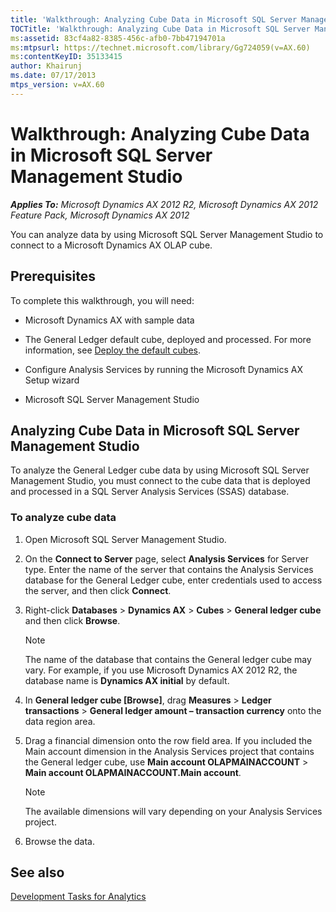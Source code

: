```yaml
---
title: 'Walkthrough: Analyzing Cube Data in Microsoft SQL Server Management Studio'
TOCTitle: 'Walkthrough: Analyzing Cube Data in Microsoft SQL Server Management Studio'
ms:assetid: 83cf4a82-8385-456c-afb0-7bb47194701a
ms:mtpsurl: https://technet.microsoft.com/library/Gg724059(v=AX.60)
ms:contentKeyID: 35133415
author: Khairunj
ms.date: 07/17/2013
mtps_version: v=AX.60
---
```


# Walkthrough: Analyzing Cube Data in Microsoft SQL Server Management Studio 


_**Applies To:** Microsoft Dynamics AX 2012 R2, Microsoft Dynamics AX 2012 Feature Pack, Microsoft Dynamics AX 2012_

You can analyze data by using Microsoft SQL Server Management Studio to connect to a Microsoft Dynamics AX OLAP cube.

## Prerequisites

To complete this walkthrough, you will need:

  - Microsoft Dynamics AX with sample data

  - The General Ledger default cube, deployed and processed. For more information, see [Deploy the default cubes](deploy-the-default-cubes.md).

  - Configure Analysis Services by running the Microsoft Dynamics AX Setup wizard

  - Microsoft SQL Server Management Studio

## Analyzing Cube Data in Microsoft SQL Server Management Studio

To analyze the General Ledger cube data by using Microsoft SQL Server Management Studio, you must connect to the cube data that is deployed and processed in a SQL Server Analysis Services (SSAS) database.

### To analyze cube data

1.  Open Microsoft SQL Server Management Studio.

2.  On the **Connect to Server** page, select **Analysis Services** for Server type. Enter the name of the server that contains the Analysis Services database for the General Ledger cube, enter credentials used to access the server, and then click **Connect**.

3.  Right-click **Databases** \> **Dynamics AX** \> **Cubes** \> **General ledger cube** and then click **Browse**.
    

    > [!NOTE]
    > <P>The name of the database that contains the General ledger cube may vary. For example, if you use Microsoft Dynamics AX 2012 R2, the database name is <STRONG>Dynamics AX initial</STRONG> by default.</P>



4.  In **General ledger cube \[Browse\]**, drag **Measures** \> **Ledger transactions** \> **General ledger amount – transaction currency** onto the data region area.

5.  Drag a financial dimension onto the row field area. If you included the Main account dimension in the Analysis Services project that contains the General ledger cube, use **Main account OLAPMAINACCOUNT** \> **Main account OLAPMAINACCOUNT.Main account**.
    

    > [!NOTE]
    > <P>The available dimensions will vary depending on your Analysis Services project.</P>



6.  Browse the data.

## See also

[Development Tasks for Analytics](development-tasks-for-analytics.md)

